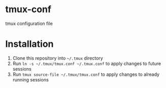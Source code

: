 # tmux-conf
tmux configuration file

# Installation

1. Clone this repository into `~/.tmux` directory
1. Run `ln -s ~/.tmux/tmux.conf ~/.tmux.conf` to apply changes to future sessions
1. Run `tmux source-file ~/.tmux/tmux.conf` to apply changes to already running sessions
